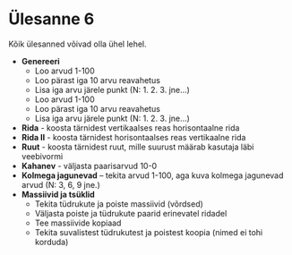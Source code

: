 # Ülesanne 6
Kõik ülesanned võivad olla ühel lehel.

* **Genereeri**
  * Loo arvud 1-100
  * Loo pärast iga 10 arvu reavahetus
  * Lisa iga arvu järele punkt (N: 1. 2. 3. jne…)
  * Loo arvud 1-100
  * Loo pärast iga 10 arvu reavahetus
  * Lisa iga arvu järele punkt (N: 1. 2. 3. jne…)
* **Rida** - koosta tärnidest vertikaalses reas horisontaalne rida
* **Rida II** - koosta tärnidest horisontaalses reas vertikaalne rida
* **Ruut** - koosta tärnidest ruut, mille suurust määrab kasutaja läbi veebivormi
* **Kahanev** - väljasta paarisarvud 10-0
* **Kolmega jagunevad** – tekita arvud 1-100, aga kuva kolmega jagunevad arvud (N: 3, 6, 9 jne.)
* **Massiivid ja tsüklid**
  * Tekita tüdrukute ja poiste massiivid (võrdsed)
  * Väljasta poiste ja tüdrukute paarid erinevatel ridadel
  * Tee massiivide kopiaad
  * Tekita suvalistest tüdrukutest ja poistest koopia (nimed ei tohi korduda)
